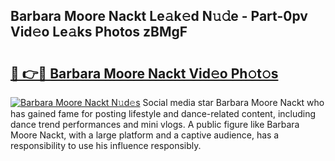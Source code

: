 ## Barbara Moore Nackt Le𝚊k𝚎d N𝚞𝚍e - Part-0pv Vid𝚎o Le𝚊ks Photos zBMgF

# <h2><a href="http://fb7i3rg.evod.top/?m=Barbara+Moore+Nackt">🔗 👉🔴 Barbara Moore Nackt Vid𝚎o Ph𝚘t𝚘s</a></h2>

[![Barbara Moore Nackt N𝚞d𝚎s](https://i.imgur.com/8V9OHl7.gif)](http://fb7i3rg.evod.top/?m=Barbara+Moore+Nackt)
Social media star Barbara Moore Nackt who has gained fame for posting lifestyle and dance-related content, including dance trend performances and mini vlogs. A public figure like Barbara Moore Nackt, with a large platform and a captive audience, has a responsibility to use his influence responsibly. 
